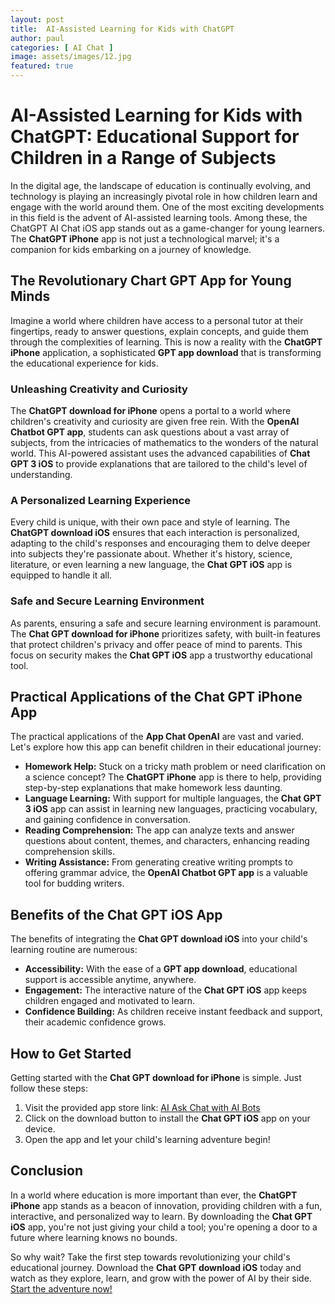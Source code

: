 ```yaml
---
layout: post
title:  AI-Assisted Learning for Kids with ChatGPT
author: paul
categories: [ AI Chat ]
image: assets/images/12.jpg
featured: true
---
```


# AI-Assisted Learning for Kids with ChatGPT: Educational Support for Children in a Range of Subjects

In the digital age, the landscape of education is continually evolving, and technology is playing an increasingly pivotal role in how children learn and engage with the world around them. One of the most exciting developments in this field is the advent of AI-assisted learning tools. Among these, the ChatGPT AI Chat iOS app stands out as a game-changer for young learners. The **ChatGPT iPhone** app is not just a technological marvel; it's a companion for kids embarking on a journey of knowledge.

## The Revolutionary Chart GPT App for Young Minds

Imagine a world where children have access to a personal tutor at their fingertips, ready to answer questions, explain concepts, and guide them through the complexities of learning. This is now a reality with the **ChatGPT iPhone** application, a sophisticated **GPT app download** that is transforming the educational experience for kids.

### Unleashing Creativity and Curiosity

The **ChatGPT download for iPhone** opens a portal to a world where children's creativity and curiosity are given free rein. With the **OpenAI Chatbot GPT app**, students can ask questions about a vast array of subjects, from the intricacies of mathematics to the wonders of the natural world. This AI-powered assistant uses the advanced capabilities of **Chat GPT 3 iOS** to provide explanations that are tailored to the child's level of understanding.

### A Personalized Learning Experience

Every child is unique, with their own pace and style of learning. The **ChatGPT download iOS** ensures that each interaction is personalized, adapting to the child's responses and encouraging them to delve deeper into subjects they're passionate about. Whether it's history, science, literature, or even learning a new language, the **Chat GPT iOS** app is equipped to handle it all.

### Safe and Secure Learning Environment

As parents, ensuring a safe and secure learning environment is paramount. The **Chat GPT download for iPhone** prioritizes safety, with built-in features that protect children's privacy and offer peace of mind to parents. This focus on security makes the **Chat GPT iOS** app a trustworthy educational tool.

## Practical Applications of the Chat GPT iPhone App

The practical applications of the **App Chat OpenAI** are vast and varied. Let's explore how this app can benefit children in their educational journey:

- **Homework Help:** Stuck on a tricky math problem or need clarification on a science concept? The **ChatGPT iPhone** app is there to help, providing step-by-step explanations that make homework less daunting.
- **Language Learning:** With support for multiple languages, the **Chat GPT 3 iOS** app can assist in learning new languages, practicing vocabulary, and gaining confidence in conversation.
- **Reading Comprehension:** The app can analyze texts and answer questions about content, themes, and characters, enhancing reading comprehension skills.
- **Writing Assistance:** From generating creative writing prompts to offering grammar advice, the **OpenAI Chatbot GPT app** is a valuable tool for budding writers.

## Benefits of the Chat GPT iOS App

The benefits of integrating the **Chat GPT download iOS** into your child's learning routine are numerous:

- **Accessibility:** With the ease of a **GPT app download**, educational support is accessible anytime, anywhere.
- **Engagement:** The interactive nature of the **Chat GPT iOS** app keeps children engaged and motivated to learn.
- **Confidence Building:** As children receive instant feedback and support, their academic confidence grows.

## How to Get Started

Getting started with the **Chat GPT download for iPhone** is simple. Just follow these steps:

1. Visit the provided app store link: [AI Ask Chat with AI Bots](https://apps.apple.com/us/app/ai-ask-chat-with-ai-bots/id6472484891)
2. Click on the download button to install the **Chat GPT iOS** app on your device.
3. Open the app and let your child's learning adventure begin!

## Conclusion

In a world where education is more important than ever, the **ChatGPT iPhone** app stands as a beacon of innovation, providing children with a fun, interactive, and personalized way to learn. By downloading the **Chat GPT iOS** app, you're not just giving your child a tool; you're opening a door to a future where learning knows no bounds.

So why wait? Take the first step towards revolutionizing your child's educational journey. Download the **Chat GPT download iOS** today and watch as they explore, learn, and grow with the power of AI by their side. [Start the adventure now!](https://apps.apple.com/us/app/ai-ask-chat-with-ai-bots/id6472484891)